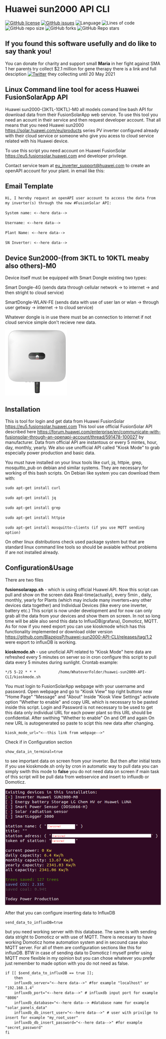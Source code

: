 # Huawei sun2000 API CLI
[![GitHub license](https://img.shields.io/github/license/BlazejosP/huawei-sun2000-API-CLI)](https://github.com/BlazejosP/huawei-sun2000-API-CLI/blob/master/LICENSE)
 [![GitHub issues](https://img.shields.io/github/issues/BlazejosP/huawei-sun2000-API-CLI)](https://github.com/BlazejosP/huawei-sun2000-API-CLI/issues)
 ![Language](https://img.shields.io/badge/made%20with-bash-green)
![Lines of code](https://img.shields.io/tokei/lines/github/BlazejosP/huawei-sun2000-API-CLI)
![GitHub repo size](https://img.shields.io/github/repo-size/BlazejosP/huawei-sun2000-API-CLI)
![GitHub forks](https://img.shields.io/github/forks/BlazejosP/huawei-sun2000-API-CLI)
![GitHub Repo stars](https://img.shields.io/github/stars/BlazejosP/huawei-sun2000-API-CLI?style=social)

If you found this software usefully and do like to say thank you!
-
You can donate for charity and support small <B>Maria</B> in her fight against SMA 1 her parents try collect $2.1 million for gene therapy
there is a link and full desciption
<a href="https://www.siepomaga.pl/en/maria#wplaty"><img alt="Twitter" src="https://img.shields.io/twitter/url?color=yellow&label=Small%20Maria%20versus%20SMA%20type%201&logo=github&logoColor=black&url=https%3A%2F%2Fwww.siepomaga.pl%2Fen%2Fmaria%23wplaty"></a>
they collecting until 20 May 2021

Linux Command line tool for acess Huawei FusionSolarApp API
-
Huawei sun2000-(3KTL-10KTL)-M0 all models comand line bash API for download data from their FusionSolarApp web service. To use this tool you need an acount in their service and then request developer account. That all means that you need Huawei sun2000 https://solar.huawei.com/eu/products series PV inverter configured already with their cloud service or someone who give you acess to cloud service related with his Huawei device.

To use this script you need account on Huawei FusionSolar https://eu5.fusionsolar.huawei.com and developer privilege.

Contact service team at eu_inverter_support@huawei.com to create an openAPI account for your plant. in email like this:

Email Template
-
```
Hi, I hereby request an openAPI user account to access the data from my inverter(s) through the new #FusionSolar API:

System name: <--here data--> 

Username: <--here data--> 

Plant Name: <--here data--> 

SN Inverter: <--here data-->
```

Device Sun2000-(from 3KTL to 10KTL meaby also others)-M0
-
Device itself must be equipped with Smart Dongle existing two types: 

Smart Dongle-4G (sends data through cellular network -> to internet -> and then stright to cloud service)

SmartDongle-WLAN-FE (sends data with use of user lan or wlan -> through user getway -> internet -> to cloud service)

Whatever dongle is in use there must be an connection to internet if not cloud service simple don't recieve new data. 

![Huawei-sun2000](pictures/3-10-FROUNT-Dongle.png)

Installation
-
This is tool for login and get data from Huawei FusionSolar https://eu5.fusionsolar.huawei.com
This tool use official FusionSolar API described here https://forum.huawei.com/enterprise/en/communicate-with-fusionsolar-through-an-openapi-account/thread/591478-100027 by manufacturer. Data from official API are instantous or every 5 mintes, hour, day, monthly, yearly. We also use unofficial API called "Kiosk Mode" to grab especially power production and basic data. 

You must have installed on your linux tools like curl, jq, httpie, grep, mosquitto_pub on debian and similar systems. They are necessary for working of this bash scripts. On Debian like system you can download them with:
```
sudo apt-get install curl

sudo apt-get install jq

sudo apt-get install grep

sudo apt-get install httpie

sudo apt-get install mosquitto-clients (if you use MQTT sending option)
```
On other linux distributions check used package system but that are standard linux command line tools so should be avaiable without problems if are not installed already. 

Configuration&Usage
-
There are two files


<b>fusionsolarapp.sh</b> - which is using official Huawei API. Now this script can pull and show on the screen data Real-time(actually), every 5min , daily, monthly, yearly for Plants (which may include many inverters+any other devices data together) and Individual Devices (like every one inverter, battery etc.) This script is now under development and for now can only grab all the data from your devices and show them on screen. In not so long time will be able also send this data to InfluxDB(grafana), Domoticz, MQTT. As for now if you need export you can use kioskmode which has this functionality implemented or download older version https://github.com/BlazejosP/huawei-sun2000-API-CLI/releases/tag/1.2 were export to influxDB is working.


<b>kioskmode.sh</b> - use unoficial API related to "Kiosk Mode" here data are refreshed every 5 minutes on server so in cron configure this script to pull data every 5 minutes during sunlight. Crontab example:
```
*/5 5-22 * * *          /home/WhateverFolder/huawei-sun2000-API-CLI/kioskmode.sh
```
You must login to FusionSolarApp webpage with your username and password. Open webpage and go to "Kiosk View" top right buttons near "Home Page" "Message" and "About" Inside "Kiosk View Settings" activate option "Whether to enable" and copy URL which is necessary to be pasted inside this script. Login and Password is not necessary to be used to get this data only individual URL for each power plant so this URL should be confidential. After swithing "Whether to enable" On and Off and again On new URL is autogenerated so paste to scipt this new data after changing.
```
kiosk_mode_url="<--this link from webpage-->"
```
Check if in Configuration section
```
show_data_in_terminal=true
```
to see important data on screen from your inverter. But then after initial tests if you use kioskmode.sh only by cron in automatic way to pull data you can simply swith this mode to <B>false</B> you do not need data on screen if main task of this script will be pull data from webservice and insert to influxdb or Domoticz.  

![Kioskmode](pictures/kioskmode.png)

After that you can configure inserting data to InfluxDB
```
send_data_to_influxDB=true
```
but you need working server with this database. The same is with sending data stright to Domoticz or with use of MQTT.
There is necesary to have working Domoticz home automation system and in secound case also MQTT server. For all of them are configuration sections like this for influxDB. BTW in case of sending data to Domoticz I myself prefer using MQTT more flexible in my opinion but you can chose whatever you prefer just remember to made option with you do not need as false. 
```
if [[ $send_data_to_influxDB == true ]];
	then
	influxdb_server="<--here data-->" #for example "localhost" or "192.168.1.4"
	influxdb_port="<--here data-->" # influxdb input port for example "8086"
	influxdb_database="<--here data--> #database name for example "solar_panels_data" 
	influxdb_db_insert_user="<--here data-->" # user with privilge to insert for example "my_root_user" 
	influxdb_db_insert_password="<--here data-->" #for example "secret_password" 
fi
```


